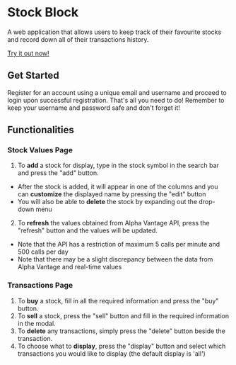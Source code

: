 # Stock Block

A web application that allows users to keep track of their favourite stocks and record down all of their transactions history.

[Try it out now!](https://manage-my-stocks.herokuapp.com)

## Get Started 

Register for an account using a unique email and username and proceed to login upon successful registration. That's all you need to do! Remember to keep your username and password safe and don't forget it! 

## Functionalities 

### Stock Values Page 
1. To **add** a stock for display, type in the stock symbol in the search bar and press the "add" button.
- After the stock is added, it will appear in one of the columns and you can **customize** the displayed name by pressing the "edit" button
- You will also be able to **delete** the stock by expanding out the drop-down menu 
2. To **refresh** the values obtained from Alpha Vantage API, press the "refresh" button and the values will be updated.
- Note that the API has a restriction of maximum 5 calls per minute and 500 calls per day
- Note that there may be a slight discrepancy between the data from Alpha Vantage and real-time values 

### Transactions Page
1. To **buy** a stock, fill in all the required information and press the "buy" button.
2. To **sell** a stock, press the "sell" button and fill in the required information in the modal. 
3. To **delete** any transactions, simply press the "delete" button beside the transaction.
4. To choose what to **display**, press the "display" button and select which transactions you would like to display (the default display is 'all')
